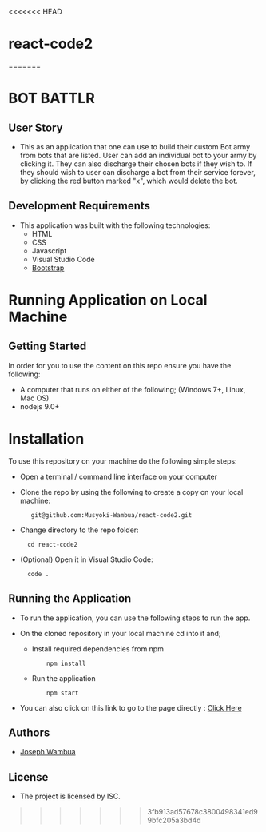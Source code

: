 <<<<<<< HEAD
# react-code2
=======
# BOT BATTLR

## User Story

- This as an application that one can use to build their custom Bot army from bots that are listed. User can add an individual bot to your army by clicking it. They can also discharge their chosen bots if they wish to. If they should wish to user can discharge a bot from their service forever, by clicking the red button marked "x", which would delete the bot.

## Development Requirements

- This application was built with the following technologies:
  - HTML
  - CSS
  - Javascript
  - Visual Studio Code
  - [Bootstrap](https://getbootstrap.com/)

# Running Application on Local Machine

## Getting Started

In order for you to use the content on this repo ensure you have the following:

- A computer that runs on either of the following; (Windows 7+, Linux, Mac OS)
- nodejs 9.0+

# Installation

To use this repository on your machine do the following simple steps:

- Open a terminal / command line interface on your computer
- Clone the repo by using the following to create a copy on your local machine:

         git@github.com:Musyoki-Wambua/react-code2.git

- Change directory to the repo folder:

        cd react-code2

- (Optional) Open it in Visual Studio Code:

        code .

## Running the Application

- To run the application, you can use the following steps to run the app.

- On the cloned repository in your local machine cd into it and;
  - Install required dependencies from npm

            npm install 

  - Run the application

            npm start

- You can also click on this link to go to the page directly :  [Click Here](https://https-github-com-musyoki-wambua-react-code1.vercel.app/)

## Authors

- [Joseph Wambua](https://github.com/Musyoki-Wambua)

## License

- The project is licensed by ISC.
>>>>>>> 3fb913ad57678c3800498341ed99bfc205a3bd4d
